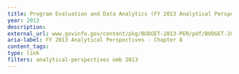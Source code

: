 ```yaml
---
title: Program Evaluation and Data Analytics (FY 2013 Analytical Perspectives - Chapter 8)
year: 2013
description: 
external_url: www.govinfo.gov/content/pkg/BUDGET-2013-PER/pdf/BUDGET-2013-PER.pdf
aria-label: FY 2013 Analytical Perspectives - Chapter 8
content_tags: 
type: link
filters: analytical-perspectives omb 2013
---
```

